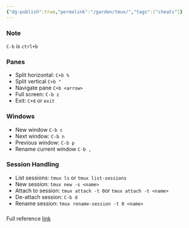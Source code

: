 ```yaml
---
{"dg-publish":true,"permalink":"/garden/tmux/","tags":["cheats"]}
---
```


### Note

`C-b` is `ctrl+b`

### Panes

- Split horizontal: `C+b %`
- Split vertical `C+b "`
- Navigate pane `C+b <arrow>`
- Full screen: `C-b z`
- Exit: `C+d` or `exit`
    

### Windows

- New window `C-b c`
- Next window: `C-b n`
- Previous window: `C-b p`
- Rename current window `C-b ,`
    

### Session Handling

- List sessions: `tmux ls` or `tmux list-sessions`
- New session: `tmux new -s <name>`
- Attach to session: `tmux attach -t 0`or `tmux attach -t <name>`
- De-attach session: `C-b d`
- Rename session: `tmux rename-session -t 0 <name>`
    

### 

Full reference [link](https://www.hamvocke.com/blog/a-quick-and-easy-guide-to-tmux)
​